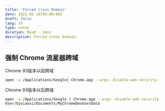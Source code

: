 ```yaml
---
title: 'Forced Cross Domain'
date: 2022-05-16T09:00:00Z
draft: false
lang: zh
type: notes
duration: Read · 1min
description: Forced Cross Domain。
---
```


<ClientOnly>
  <Firefly/>
</ClientOnly>

## 强制 Chrome 流星器跨域

Chrome 93版本以前跨域
```bash
open -a /Applications/Google| Chrome.app --args--disable-web-security--user-data-dir=/User/Oyxiaoxi/Documents/MyChromeDevUserData
```

Chrome 93版本以后跨域
```bash
open -a /Applications/Google | Chrome.app --args--disable-web-security--disable-features=SameSiteByDefaultCookies,CookiesWithoutSameSiteMustBeSecure--user-data-dir=/
User/Oyxiaoxi/Documents/MyChromeDevUserData
```
